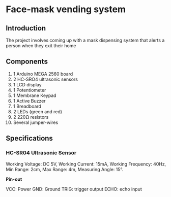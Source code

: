 # Face-mask vending system

## Introduction

The project involves coming up with a mask dispensing system that alerts a person when they exit their home

## Components

1.	1 Arduino MEGA 2560 board
2.	2 HC-SRO4 ultrasonic sensors
3.	1 LCD display
4.	1 Potentiometer
5.	1 Membrane Keypad
6.	1 Active Buzzer
7.	1 Breadboard
8.	2 LEDs (green and red)
9.	2 220Ω resistors
10.	Several jumper-wires

## Specifications

### HC-SR04 Ultrasonic Sensor

Working Voltage: DC 5V,
Working Current: 15mA,
Working Frequency: 40Hz,
Min Range: 2cm,
Max Range: 4m,
Measuring Angle: 15°.

**Pin-out**

VCC: Power GND: Ground TRIG: trigger output ECHO: echo input
